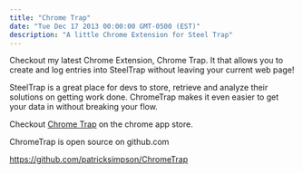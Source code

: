 ```yaml
---
title: "Chrome Trap"
date: "Tue Dec 17 2013 00:00:00 GMT-0500 (EST)"
description: "A little Chrome Extension for Steel Trap"
---
```


Checkout my latest Chrome Extension, Chrome Trap. It that allows you to create and log entries into SteelTrap without leaving your current web page!

SteelTrap is a great place for devs to store, retrieve and analyze their solutions on getting work done. ChromeTrap makes it even easier to get your data in without breaking your flow.

Checkout [Chrome Trap](https://chrome.google.com/webstore/detail/chrometrap/fdmnfjhnohcdeaabggdojceobjlelcoe) on the chrome app store. 

ChromeTrap is open source on github.com

https://github.com/patricksimpson/ChromeTrap
